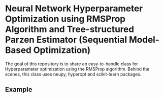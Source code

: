 # Neural Network Hyperparameter Optimization using RMSProp Algorithm and Tree-structured Parzen Estimator (Sequential Model-Based Optimization) 

The goal of this repository is to share an easy-to-handle class for Hyperparameter optimization using the RMSProp algorithm. Behind the scenes, this class uses neupy, hyperopt and scikit-learn packages. 

## Example

```


```
 
